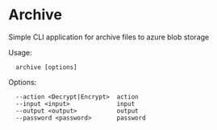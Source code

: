 # Archive
Simple CLI application for archive files to azure blob storage

Usage:

```  archive [options]```

Options:
```
  --action <Decrypt|Encrypt>  action
  --input <input>             input
  --output <output>           output
  --password <password>       password
```
